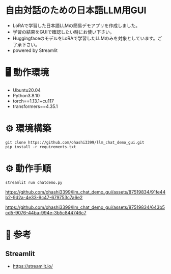 # 自由対話のための日本語LLM用GUI
- LoRAで学習した日本語LLMの簡易デモアプリを作成しました。
- 学習の結果をGUIで確認したい時にお使い下さい。
- HuggingfaceのモデルをLoRAで学習したLLMのみを対象としています。ご了承下さい。
- powered by Streamlit

# 🖥️ 動作環境
- Ubuntu20.04
- Python3.8.10
- torch==1.13.1+cu117
- transformers==4.35.1

# ⚙️ 環境構築
```
git clone https://github.com/ohashi3399/llm_chat_demo_gui.git
pip install -r requirements.txt
```

# ⚙️ 動作手順
```
streamlit run chatdemo.py
```

https://github.com/ohashi3399/llm_chat_demo_gui/assets/87519834/91fe44b2-9d2a-4e33-9c47-679753c7a6e2


https://github.com/ohashi3399/llm_chat_demo_gui/assets/87519834/643b5cd5-9076-44ba-994e-3b5c844746c7


# 📖 参考
## Streamlit
- https://streamlit.io/

